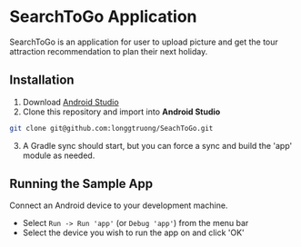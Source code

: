 # SearchToGo Application

SearchToGo is an application for user to upload picture and get the tour attraction recommendation to plan their next holiday.

## Installation

1. Download [Android Studio](https://developer.android.com/studio)
2. Clone this repository and import into **Android Studio**
```bash
git clone git@github.com:longgtruong/SeachToGo.git
```

3. A Gradle sync should start, but you can force a sync and build the 'app' module as needed.

## Running the Sample App

Connect an Android device to your development machine.

* Select `Run -> Run 'app'` (or `Debug 'app'`) from the menu bar
* Select the device you wish to run the app on and click 'OK'

